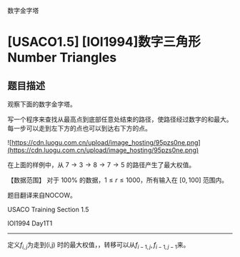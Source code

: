 数字金字塔



# [USACO1.5] [IOI1994]数字三角形 Number Triangles

## 题目描述

观察下面的数字金字塔。

写一个程序来查找从最高点到底部任意处结束的路径，使路径经过数字的和最大。每一步可以走到左下方的点也可以到达右下方的点。

![https://cdn.luogu.com.cn/upload/image_hosting/95pzs0ne.png](https://cdn.luogu.com.cn/upload/image_hosting/95pzs0ne.png)

在上面的样例中，从 $7 \to 3 \to 8 \to 7 \to 5$ 的路径产生了最大权值。

【数据范围】
对于 $100\%$ 的数据，$1\le r \le 1000$，所有输入在 $[0,100]$ 范围内。

题目翻译来自NOCOW。

USACO Training Section 1.5

IOI1994 Day1T1

---

定义$f_{i,j}$为走到(i,j) 时的最大权值，，转移可以从$f_{i-1,j},f_{i-1,j-1}$来。

